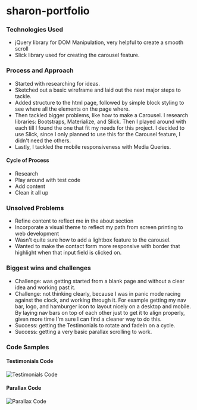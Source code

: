 # sharon-portfolio


### Technologies Used
* jQuery library for DOM Manipulation, very helpful to create a smooth scroll
* Slick library used for creating the carousel feature.


### Process and Approach
* Started with researching for ideas.
* Sketched out a basic wireframe and laid out the next major steps to tackle.
* Added structure to the html page, followed by simple block styling to see where all the elements on the page where.
* Then tackled bigger problems, like how to make a Carousel. I research libraries: Bootstraps, Materialize, and Slick. Then I played around with each till I found the one that fit my needs for this project. I decided to use Slick, since I only planned to use this for the Carousel feature, I didn't need the others.
* Lastly, I tackled the mobile responsiveness with Media Queries.


#### Cycle of Process
* Research
* Play around with test code
* Add content
* Clean it all up


### Unsolved Problems
* Refine content to reflect me in the about section
* Incorporate a visual theme to reflect my path from screen printing to web development
* Wasn't quite sure how to add a lightbox feature to the carousel.
* Wanted to make the contact form more responsive with border that highlight when that input field is clicked on.


### Biggest wins and challenges
* Challenge: was getting started from a blank page and without a clear idea and working past it.
* Challenge: not thinking clearly, because I was in panic mode racing against the clock, and working through it. For example getting my nav bar, logo, and hamburger icon to layout nicely on a desktop and mobile. By laying nav bars on top of each other just to get it to align properly, given more time I'm sure I can find a cleaner way to do this.
* Success: getting the Testimonials to rotate and fadeIn on a cycle.
* Success: getting a very basic parallax scrolling to work.


### Code Samples
#### Testimonials Code
![Testimonials Code](./week2project.gif)

#### Parallax Code
![Parallax Code](./week2project.gif)
